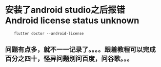 # 安装了android studio之后报错 Android license status unknown


```
    flutter doctor --android-license
```

## 问题有点多，就不一一记录了。。。。跟着教程可以完成百分之四十，怪异问题别问百度，问谷歌。。。